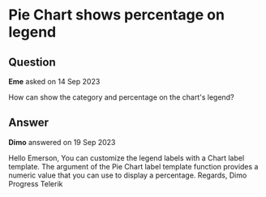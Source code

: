 # Pie Chart shows percentage on legend

## Question

**Eme** asked on 14 Sep 2023

How can show the category and percentage on the chart's legend?

## Answer

**Dimo** answered on 19 Sep 2023

Hello Emerson, You can customize the legend labels with a Chart label template. The argument of the Pie Chart label template function provides a numeric value that you can use to display a percentage. Regards, Dimo Progress Telerik
